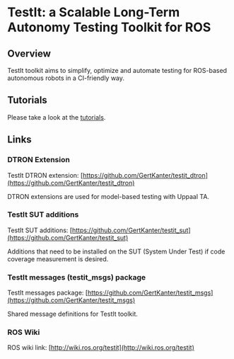 TestIt: a Scalable Long-Term Autonomy Testing Toolkit for ROS
=============================================================

## Overview

TestIt toolkit aims to simplify, optimize and automate testing for ROS-based autonomous robots in a CI-friendly way.

## Tutorials

Please take a look at the [tutorials](testit_tutorials).

## Links

### DTRON Extension

TestIt DTRON extension: [https://github.com/GertKanter/testit_dtron](https://github.com/GertKanter/testit_dtron)

DTRON extensions are used for model-based testing with Uppaal TA.

### TestIt SUT additions

TestIt SUT additions: [https://github.com/GertKanter/testit_sut](https://github.com/GertKanter/testit_sut)

Additions that need to be installed on the SUT (System Under Test) if code coverage measurement is desired.

### TestIt messages (testit_msgs) package

TestIt messages package: [https://github.com/GertKanter/testit_msgs](https://github.com/GertKanter/testit_msgs)

Shared message definitions for TestIt toolkit.

### ROS Wiki

ROS wiki link: [http://wiki.ros.org/testit](http://wiki.ros.org/testit)
